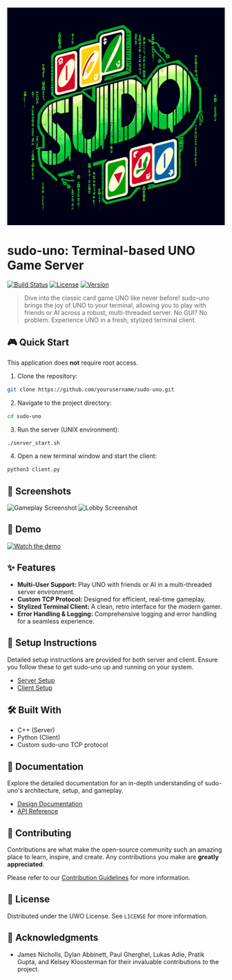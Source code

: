 
![sudo-uno Logo](logo.webp) <!-- Placeholder for logo -->
# sudo-uno: Terminal-based UNO Game Server

[![Build Status](https://img.shields.io/badge/build-passing-brightgreen)](URL_TO_BUILD_STATUS) 
[![License](https://img.shields.io/badge/license-MIT-blue)](URL_TO_LICENSE)
[![Version](https://img.shields.io/badge/version-1.0.0-lightgrey)](URL_TO_PROJECT_VERSION)

> Dive into the classic card game UNO like never before! sudo-uno brings the joy of UNO to your terminal, allowing you to play with friends or AI across a robust, multi-threaded server. No GUI? No problem. Experience UNO in a fresh, stylized terminal client.

## 🎮 Quick Start
This application does **not** require root access.

1. Clone the repository:
```bash
git clone https://github.com/yourusername/sudo-uno.git
```
2. Navigate to the project directory:
```bash
cd sudo-uno
```
3. Run the server (UNIX environment):
```bash
./server_start.sh
```
4. Open a new terminal window and start the client:
```bash
python3 client.py
```

## 📸 Screenshots

![Gameplay Screenshot](path/to/screenshot1.png) <!-- Placeholder for a gameplay screenshot -->
![Lobby Screenshot](path/to/screenshot2.png) <!-- Placeholder for a lobby screenshot -->

## 🎥 Demo

[![Watch the demo](path/to/demo_thumbnail.png)](URL_TO_VIDEO_DEMO) <!-- Placeholder for video demo thumbnail and link -->

## ✨ Features

- **Multi-User Support:** Play UNO with friends or AI in a multi-threaded server environment.
- **Custom TCP Protocol:** Designed for efficient, real-time gameplay.
- **Stylized Terminal Client:** A clean, retro interface for the modern gamer.
- **Error Handling & Logging:** Comprehensive logging and error handling for a seamless experience.

## 🔧 Setup Instructions

Detailed setup instructions are provided for both server and client. Ensure you follow these to get sudo-uno up and running on your system.

- [Server Setup](path/to/server_setup.md)
- [Client Setup](path/to/client_setup.md)

## 🛠 Built With

- C++ (Server)
- Python (Client)
- Custom sudo-uno TCP protocol

## 📖 Documentation

Explore the detailed documentation for an in-depth understanding of sudo-uno's architecture, setup, and gameplay.

- [Design Documentation](https://docs.google.com/document/d/1D6nZBmPCcTYNuQuhGwmPKS6JeCWb1iTyJ1TUG9PHjhE/edit#heading=h.7venikefflcz)
- [API Reference](path/to/api_reference.md)

## 🤝 Contributing

Contributions are what make the open-source community such an amazing place to learn, inspire, and create. Any contributions you make are **greatly appreciated**.

Please refer to our [Contribution Guidelines](CONTRIBUTING.md) for more information.

## 📝 License

Distributed under the UWO License. See `LICENSE` for more information.

## 🙏 Acknowledgments

- James Nicholls, Dylan Abbinett, Paul Gherghel, Lukas Adie, Pratik Gupta, and Kelsey Kloosterman for their invaluable contributions to the project.
